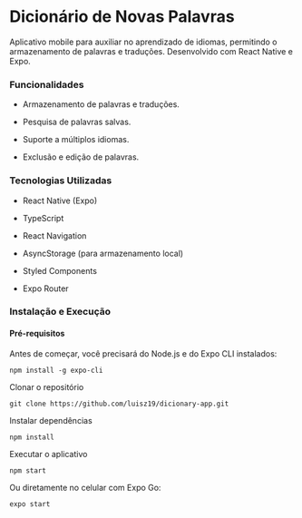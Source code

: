 # Dicionário de Novas Palavras

Aplicativo mobile para auxiliar no aprendizado de idiomas, permitindo o armazenamento de palavras e traduções. Desenvolvido com React Native e Expo.

### Funcionalidades

- Armazenamento de palavras e traduções.

- Pesquisa de palavras salvas.

- Suporte a múltiplos idiomas.

- Exclusão e edição de palavras.

### Tecnologias Utilizadas

- React Native (Expo)

- TypeScript

- React Navigation

- AsyncStorage (para armazenamento local)

- Styled Components

- Expo Router

### Instalação e Execução

#### Pré-requisitos

Antes de começar, você precisará do Node.js e do Expo CLI instalados:

```
npm install -g expo-cli
```


Clonar o repositório

```
git clone https://github.com/luisz19/dicionary-app.git
```


Instalar dependências

```
npm install
```

Executar o aplicativo

```
npm start
```

Ou diretamente no celular com Expo Go:
```
expo start
```
